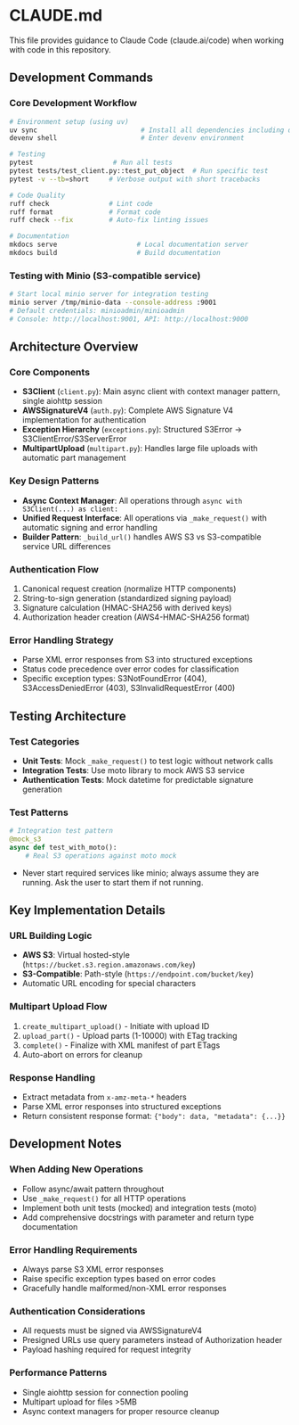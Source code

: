 # CLAUDE.md

This file provides guidance to Claude Code (claude.ai/code) when working with code in this repository.

## Development Commands

### Core Development Workflow
```bash
# Environment setup (using uv)
uv sync                          # Install all dependencies including dev dependencies
devenv shell                     # Enter devenv environment

# Testing
pytest                    # Run all tests
pytest tests/test_client.py::test_put_object  # Run specific test
pytest -v --tb=short     # Verbose output with short tracebacks

# Code Quality
ruff check               # Lint code
ruff format              # Format code
ruff check --fix         # Auto-fix linting issues

# Documentation
mkdocs serve                    # Local documentation server
mkdocs build                    # Build documentation
```

### Testing with Minio (S3-compatible service)
```bash
# Start local minio server for integration testing
minio server /tmp/minio-data --console-address :9001
# Default credentials: minioadmin/minioadmin
# Console: http://localhost:9001, API: http://localhost:9000
```

## Architecture Overview

### Core Components
- **S3Client** (`client.py`): Main async client with context manager pattern, single aiohttp session
- **AWSSignatureV4** (`auth.py`): Complete AWS Signature V4 implementation for authentication
- **Exception Hierarchy** (`exceptions.py`): Structured S3Error -> S3ClientError/S3ServerError
- **MultipartUpload** (`multipart.py`): Handles large file uploads with automatic part management

### Key Design Patterns
- **Async Context Manager**: All operations through `async with S3Client(...) as client:`
- **Unified Request Interface**: All operations via `_make_request()` with automatic signing and error handling
- **Builder Pattern**: `_build_url()` handles AWS S3 vs S3-compatible service URL differences

### Authentication Flow
1. Canonical request creation (normalize HTTP components)
2. String-to-sign generation (standardized signing payload)  
3. Signature calculation (HMAC-SHA256 with derived keys)
4. Authorization header creation (AWS4-HMAC-SHA256 format)

### Error Handling Strategy
- Parse XML error responses from S3 into structured exceptions
- Status code precedence over error codes for classification
- Specific exception types: S3NotFoundError (404), S3AccessDeniedError (403), S3InvalidRequestError (400)

## Testing Architecture

### Test Categories
- **Unit Tests**: Mock `_make_request()` to test logic without network calls
- **Integration Tests**: Use moto library to mock AWS S3 service
- **Authentication Tests**: Mock datetime for predictable signature generation

### Test Patterns
```python
# Integration test pattern  
@mock_s3
async def test_with_moto():
    # Real S3 operations against moto mock
```

- Never start required services like minio; always assume they are running.
  Ask the user to start them if not running.

## Key Implementation Details

### URL Building Logic
- **AWS S3**: Virtual hosted-style (`https://bucket.s3.region.amazonaws.com/key`)
- **S3-Compatible**: Path-style (`https://endpoint.com/bucket/key`)
- Automatic URL encoding for special characters

### Multipart Upload Flow
1. `create_multipart_upload()` - Initiate with upload ID
2. `upload_part()` - Upload parts (1-10000) with ETag tracking
3. `complete()` - Finalize with XML manifest of part ETags
4. Auto-abort on errors for cleanup

### Response Handling
- Extract metadata from `x-amz-meta-*` headers
- Parse XML error responses into structured exceptions
- Return consistent response format: `{"body": data, "metadata": {...}}`

## Development Notes

### When Adding New Operations
- Follow async/await pattern throughout
- Use `_make_request()` for all HTTP operations
- Implement both unit tests (mocked) and integration tests (moto)
- Add comprehensive docstrings with parameter and return type documentation

### Error Handling Requirements  
- Always parse S3 XML error responses
- Raise specific exception types based on error codes
- Gracefully handle malformed/non-XML error responses

### Authentication Considerations
- All requests must be signed via AWSSignatureV4
- Presigned URLs use query parameters instead of Authorization header
- Payload hashing required for request integrity

### Performance Patterns
- Single aiohttp session for connection pooling
- Multipart upload for files >5MB
- Async context managers for proper resource cleanup
